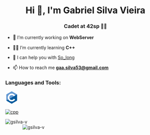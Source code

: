 <h1 align="center">Hi 👋, I'm Gabriel Silva Vieira</h1>
<h3 align="center">Cadet at 42sp <span style='font-size:15px;'>&#129302;</span><span style='font-size:15px;'>&#128640;</span></h3>

- <span style='font-size:15px;'>&#129506;</span> I’m currently working on **WebServer**

- <span>&#9997;&#127997;</span> I’m currently learning **C++**

- 🤝 I can help you with [So_long](https://github.com/gsilva-v/So_long)

- 📫 How to reach me **gaa.silva53@gmail.com**

<h3 align="left">Languages and Tools:</h3>
<p align="left"> <a href="https://www.cprogramming.com/" target="_blank" rel="noreferrer"> <img src="https://raw.githubusercontent.com/devicons/devicon/master/icons/c/c-original.svg" alt="c" width="40" height="40"/> </a></p>
<p align="left"> <a href="https://en.cppreference.com/w/" target="_blank" rel="noreferrer"> <img src="https://raw.githubusercontent.com/isocpp/logos/master/cpp_logo.png" alt="cpp" width="40" height="40"/> </a></p>

<p><img width="350px"align="left" src="https://github-readme-stats.vercel.app/api/top-langs?username=gsilva-v&show_icons=true&locale=en&layout=compact&bg_color=000000&text_color=FFFFFF" alt="gsilva-v" />

&nbsp;<img width="450px" align="right" src="https://github-readme-stats.vercel.app/api?username=gsilva-v&show_icons=true&locale=en&bg_color=000000&text_color=FFFFFF" alt="gsilva-v" /></p>
